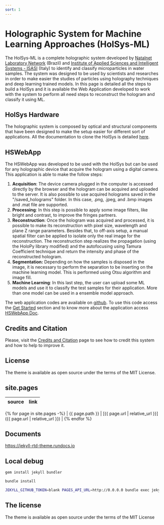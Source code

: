 ```yaml
---
sort: 1
---
```

# Holographic System for Machine Learning Approaches (HolSys-ML)

The HolSys-ML is a complete holographic system developed by [Natalnet Laboratory Network](http://www.natalnet.br) (Brazil) and [Institute of Applied Sciences and Intelligent Systems - ISASI](https://www.isasi.cnr.it/) (Italy) to identify and classify microparticles in water samples. The system was designed to be used by scientists and researches in order to make easier the studies of particles using holography techniques and deep learning trained models. In this page is detailed all the steps to build a HolSys and it is available the Web Application developed to work with the system to perform all need steps to reconstruct the hologram and classify it using ML. 

## HolSys Hardware

The holographic system is composed by optical and structural components that have been designed to make the setup easier for different sort of applications. All the documentation to clone the HolSys is detailed [here]().

## HSWebApp

The HSWebApp was developed to be used with the HolSys but can be used for any holographic device that acquire the hologram using a digital camera. This application is able to make the follow steps:

1. **Acquisition**: The device camera plugged in the computer is accessed directly by the browser and the hologram can be acquired and uploaded to the server. It is also possible to use acquired holograms saved in the "/saved_holograms" folder. In this case, .png, .jpeg, and .bmp images and .mat file are supported.
2. **Processing**: In this step is possible to apply some image filters, like bright and contrast, to improve the fringes partners. 
3. **Reconstruction**: Once the hologram was acquired and processed, it is possible to make its reconstruction with pixel size, wavelength and plane Z range parameters. Besides that, to off-axis setup, a manual spatial filter can be applied to isolate only the real image for the reconstruction. The reconstruction step realizes the propagation (using the HoloPy library modified) and the autofocusing using Tamura Coefficient technique and return the intensity and phase of the reconstructed hologram. 
4. **Segmentation:** Depending on how the samples is disposed in the image, it is necessary to perform the separation to be inserting on the machine learning model. This is performed using Otsu algorithm and image fill.
5. **Machine Learning**: In this last step, the user can upload some ML models and use it to classify the test samples for their application. More than one model can be used in a ensemble model approach.

The web application codes are available on [github](). To use this code access the [Get Started]() section and to know more about the application access [HSWebApp Doc]().

## Credits and Citation

Please, visit the [Credits and Citation]() page to see how to credit this system and how to help to improve it.

## License

The theme is available as open source under the terms of the MIT License.


## site.pages

<!-- prettier-ignore-start -->

| source          | link                                                           |
| --------------- | -------------------------------------------------------------- |
{% for page in site.pages -%}
| {{ page.path }} | [{{ page.url | relative_url }}]({{ page.url | relative_url }}) |
{% endfor %}

<!-- prettier-ignore-end -->

## Documents

https://jekyll-rtd-theme.rundocs.io

## Local debug

```sh
gem install jekyll bundler

bundle install

JEKYLL_GITHUB_TOKEN=blank PAGES_API_URL=http://0.0.0.0 bundle exec jekyll server --livereload
```

## The license

The theme is available as open source under the terms of the MIT License
